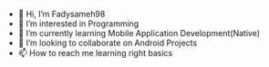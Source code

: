 - 👋 Hi, I’m Fadysameh98
- 👀 I’m interested in Programming
- 🌱 I’m currently learning Mobile Application Development(Native)
- 💞️ I’m looking to collaborate on Android Projects
- 📫 How to reach me learning right basics

<!---
Fadysameh2020/Fadysameh2020 is a ✨ special ✨ repository because its `README.md` (this file) appears on your GitHub profile.
You can click the Preview link to take a look at your changes.
--->
